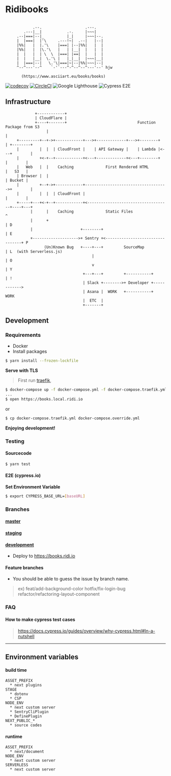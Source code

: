 # Ridibooks

```spacebars

            .--.                   .---.
        .---|__|           .-.     |~~~|
     .--|===|--|_          |_|     |~~~|--.
     |  |===|  |'\     .---!~|  .--|   |--|
     |%%|   |  |.'\    |===| |--|%%|   |  |
     |%%|   |  |\.'\   |   | |__|  |   |  |
     |  |   |  | \  \  |===| |==|  |   |  |
     |  |   |__|  \.'\ |   |_|__|  |~~~|__|
     |  |===|--|   \.'\|===|~|--|%%|~~~|--|
     ^--^---'--^    `-'`---^-^--^--^---'--' hjw

       (https://www.asciiart.eu/books/books)
```

[![codecov](https://codecov.io/gh/ridi/books-frontend/branch/master/graph/badge.svg)](https://codecov.io/gh/ridi/books-frontend)
[![CircleCI](https://circleci.com/gh/ridi/books-frontend/tree/master.svg?style=svg)](https://circleci.com/gh/ridi/books-frontend/tree/master)
![Google Lighthouse](https://github.com/ridi/books-frontend/workflows/Google%20Lighthouse/badge.svg)
![Cypress E2E](https://github.com/ridi/books-frontend/workflows/Cypress%20E2E/badge.svg?branch=master)
## Infrastructure

```
             +------------+
             | CloudFlare |
             +----+-------+                               Function Package from S3
                  |                                                   |
     +---------+--+->+------------+--->+-------------+--->+--------+  | +--------+
     |         |  |  | CloudFront |    | API Gateway |    | Lambda |<---+        |
     |         +<-+--+------------+<---+-------------+<---+--------+    |        |
     |   Web   |  |    Caching              First Rendered HTML         |   S3   |
     | Browser |  |                                                     | Bucket |
     |         +--+->+------------+------------------------------------>+        |
     |         |  |  | CloudFront |                                     |        |
     +-----+---+<-+--+------------+<------------------------------------+----+---+
           |      |    Caching              Static Files                     ^
           |      +                                                          | D
           |                     +--------+                                  | E
           +-------------------->+ Sentry +<---------------------------------+ P
                 (Un)Known Bug   +----+---+         SourceMap                | L  (with Serverless.js)
                                      |                                      | O
                                      v                                      | Y
                                  +---+---+         +-----------+            | !
                                  | Slack +-------->+ Developer +------------>
                                  | Asana |  WORK   +-----------+   WORK
                                  |  ETC  |
                                  +-------+

```

## Development

### Requirements

- Docker
- Install packages

```bash
$ yarn install --frozen-lockfile
```

**Serve with TLS**

> First run [traefik](https://github.com/ridi/traefik/blob/master/README.md),

```bash
$ docker-compose up -f docker-compose.yml -f docker-compose.traefik.yml -d
...
$ open https://books.local.ridi.io

```
or
```bash
$ cp docker-compose.traefik.yml docker-compose.override.yml
```

**Enjoying development!**

### Testing

#### Sourcecode

```bash
$ yarn test
```

#### E2E (cypress.io)

**Set Environment Variable**

```bash
$ export CYPRESS_BASE_URL=[baseURL]
```

### Branches

#### [master](https://gitlab.com/ridicorp/frontend/books/tree/master)

#### [staging](https://gitlab.com/ridicorp/frontend/books/tree/staging)

#### [development](https://gitlab.com/ridicorp/frontend/books/tree/development)

- Deploy to https://books.ridi.io

#### Feature branches

- You should be able to guess the issue by branch name.

> ex)
> feat/add-background-color
> hotfix/fix-login-bug
> refactor/refactoring-layout-component

### FAQ

#### How to make cypress test cases

> https://docs.cypress.io/guides/overview/why-cypress.html#In-a-nutshell

---

## Environment variables

#### build time
```
ASSET_PREFIX
  * next plugins
STAGE
  * dotenv
  * CSP
NODE_ENV
  * next custom server
  * SentryCliPlugin
  * DefinePlugin
NEXT_PUBLIC_*
  * source codes
```

#### runtime
```
ASSET_PREFIX
  * next/document
NODE_ENV
  * next custom server
SERVERLESS
  * next custom server
```
